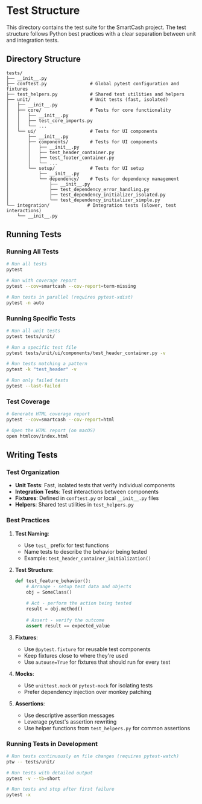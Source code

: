 # Test Structure

This directory contains the test suite for the SmartCash project. The test structure follows Python best practices with a clear separation between unit and integration tests.

## Directory Structure

```
tests/
├── __init__.py
├── conftest.py                # Global pytest configuration and fixtures
├── test_helpers.py            # Shared test utilities and helpers
├── unit/                      # Unit tests (fast, isolated)
│   ├── __init__.py
│   ├── core/                  # Tests for core functionality
│   │   ├── __init__.py
│   │   ├── test_core_imports.py
│   │   └── ...
│   └── ui/                    # Tests for UI components
│       ├── __init__.py
│       ├── components/        # Tests for UI components
│       │   ├── __init__.py
│       │   ├── test_header_container.py
│       │   ├── test_footer_container.py
│       │   └── ...
│       └── setup/             # Tests for UI setup
│           ├── __init__.py
│           └── dependency/    # Tests for dependency management
│               ├── __init__.py
│               ├── test_dependency_error_handling.py
│               ├── test_dependency_initializer_isolated.py
│               └── test_dependency_initializer_simple.py
└── integration/              # Integration tests (slower, test interactions)
    └── __init__.py
```

## Running Tests

### Running All Tests

```bash
# Run all tests
pytest

# Run with coverage report
pytest --cov=smartcash --cov-report=term-missing

# Run tests in parallel (requires pytest-xdist)
pytest -n auto
```

### Running Specific Tests

```bash
# Run all unit tests
pytest tests/unit/

# Run a specific test file
pytest tests/unit/ui/components/test_header_container.py -v

# Run tests matching a pattern
pytest -k "test_header" -v

# Run only failed tests
pytest --last-failed
```

### Test Coverage

```bash
# Generate HTML coverage report
pytest --cov=smartcash --cov-report=html

# Open the HTML report (on macOS)
open htmlcov/index.html
```

## Writing Tests

### Test Organization

- **Unit Tests**: Fast, isolated tests that verify individual components
- **Integration Tests**: Test interactions between components
- **Fixtures**: Defined in `conftest.py` or local `__init__.py` files
- **Helpers**: Shared test utilities in `test_helpers.py`

### Best Practices

1. **Test Naming**:
   - Use `test_` prefix for test functions
   - Name tests to describe the behavior being tested
   - Example: `test_header_container_initialization()`

2. **Test Structure**:
   ```python
   def test_feature_behavior():
       # Arrange - setup test data and objects
       obj = SomeClass()
       
       # Act - perform the action being tested
       result = obj.method()
       
       # Assert - verify the outcome
       assert result == expected_value
   ```

3. **Fixtures**:
   - Use `@pytest.fixture` for reusable test components
   - Keep fixtures close to where they're used
   - Use `autouse=True` for fixtures that should run for every test

4. **Mocks**:
   - Use `unittest.mock` or `pytest-mock` for isolating tests
   - Prefer dependency injection over monkey patching

5. **Assertions**:
   - Use descriptive assertion messages
   - Leverage pytest's assertion rewriting
   - Use helper functions from `test_helpers.py` for common assertions

### Running Tests in Development

```bash
# Run tests continuously on file changes (requires pytest-watch)
ptw -- tests/unit/

# Run tests with detailed output
pytest -v --tb=short

# Run tests and stop after first failure
pytest -x
